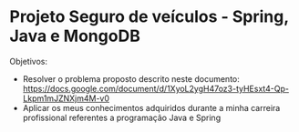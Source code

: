 # Projeto Seguro de veículos - Spring, Java e MongoDB

Objetivos:
* Resolver o problema proposto descrito neste documento: https://docs.google.com/document/d/1XyoL2ygH47oz3-tyHEsxt4-Qp-Lkpm1mJZNXjm4M-v0
* Aplicar os meus conhecimentos adquiridos durante a minha carreira profissional referentes a programação Java e Spring
